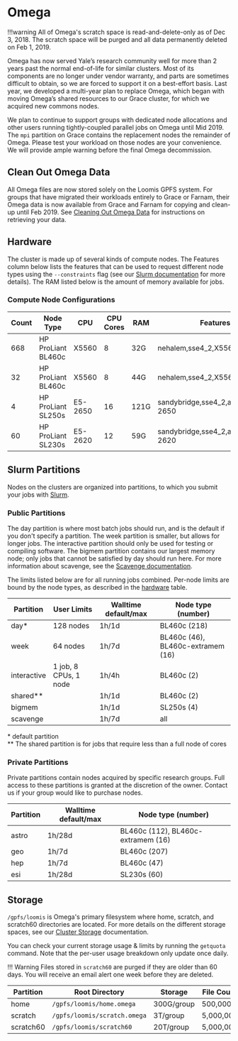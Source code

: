 # Omega

!!!warning
    All of Omega's scratch space is read-and-delete-only as of Dec 3, 2018. The scratch space will be purged and all data permanently deleted on Feb 1, 2019.

Omega has now served Yale’s research community well for more than 2 years past the normal end-of-life for similar clusters. Most of its components are no longer under vendor warranty, and parts are sometimes difficult to obtain, so we are forced to support it on a best-effort basis. Last year, we developed a multi-year plan to replace Omega, which began with moving Omega’s shared resources to our Grace cluster, for which we acquired new commons nodes.

We plan to continue to support groups with dedicated node allocations and other users running tightly-coupled parallel jobs on Omega until Mid 2019. The `mpi` partition on Grace contains the replacement nodes the remainder of Omega. Please test your workload on those nodes are your convenience. We will provide ample warning before the final Omega decommission.

## Clean Out Omega Data

All Omega files are now stored solely on the Loomis GPFS system. For groups that have migrated their workloads entirely to Grace or Farnam, their Omega data is now available from Grace and Farnam for copying and clean-up until Feb 2019. See [Cleaning Out Omega Data](/clusters-at-yale/data/omega-data) for instructions on retrieving your data.

## Hardware

The cluster is made up of several kinds of compute nodes. The Features column below lists the features that can be used to request different node types using the `--constraints` flag (see our [Slurm documentation](/clusters-at-yale/job-scheduling/resource-requests#features-and-constraints) for more details). The RAM listed below is the amount of memory available for jobs.

### Compute Node Configurations

| Count | Node Type              | CPU                 | CPU Cores  | RAM   | Features                          |
|-------|------------------------|---------------------|------------|-------|-----------------------------------|
| 668   | HP ProLiant BL460c     | X5560               | 8          | 32G   | nehalem,sse4_2,X5560              |
| 32    | HP ProLiant BL460c     | X5560               | 8          | 44G   | nehalem,sse4_2,X5560,extramem     |
| 4     | HP ProLiant SL250s     | E5-2650             | 16         | 121G  | sandybridge,sse4_2,avx,E5-2650    |
| 60    | HP ProLiant SL230s     | E5-2620             | 12         | 59G   | sandybridge,sse4_2,avx,E5-2620    |

## Slurm Partitions

Nodes on the clusters are organized into partitions, to which you submit your jobs with [Slurm](/clusters-at-yale/job-scheduling).

### Public Partitions

The day partition is where most batch jobs should run, and is the default if you don't specify a partition. The week partition is smaller, but allows for longer jobs. The interactive partition should only be used for testing or compiling software. The bigmem partition contains our largest memory node; only jobs that cannot be satisfied by day should run here. For more information about scavenge, see the [Scavenge documentation](/clusters-at-yale/job-scheduling/scavenge).

The limits listed below are for all running jobs combined. Per-node limits are bound by the node types, as described in the [hardware](#hardware) table.

| Partition   |  User Limits                 | Walltime default/max | Node type (number)                   |
|-------------|-----------------------------|-----------------------|--------------------------------------|
| day*        | 128 nodes                   | 1h/1d                 | BL460c (218)                         |
| week        | 64 nodes                    | 1h/7d                 | BL460c (46), BL460c-extramem (16)    |
| interactive | 1 job, 8 CPUs, 1 node       | 1h/4h                 | BL460c (2)                           |
| shared**    |                             | 1h/1d                 | BL460c (2)                           |
| bigmem      |                             | 1h/1d                 | SL250s (4)                           |
| scavenge    |                             | 1h/7d                 | all                                  |

\* default partition  
** The shared partition is for jobs that require less than a full node of cores

### Private Partitions

Private partitions contain nodes acquired by specific research groups. Full access to these partitions is granted at the discretion of the owner. Contact us if your group would like to purchase nodes.

| Partition           | Walltime default/max | Node type (number)                   |
|---------------------|----------------------|--------------------------------------|
| astro               | 1h/28d               | BL460c (112), BL460c-extramem (16)   |
| geo                 | 1h/7d                | BL460c (207)                         |
| hep                 | 1h/7d                | BL460c (47)                          |
| esi                 | 1h/28d               | SL230s (60)                          |

## Storage

`/gpfs/loomis` is Omega's primary filesystem where home, scratch, and scratch60 directories are located. For more details on the different storage spaces, see our [Cluster Storage](/clusters-at-yale/data/cluster-storage) documentation.

You can check your current storage usage & limits by running the `getquota` command. Note that the per-user usage breakdown only update once daily.

!!! Warning
    Files stored in `scratch60` are purged if they are older than 60 days. You will receive an email alert one week before they are deleted.

|Partition  | Root Directory                | Storage     | File Count | Backups |
|-----------|-------------------------------|-------------|------------|---------|
| home      | `/gpfs/loomis/home.omega`     | 300G/group  | 500,000    | Yes     |
| scratch   | `/gpfs/loomis/scratch.omega`  | 3T/group    | 5,000,000  | No      |
| scratch60 | `/gpfs/loomis/scratch60`      | 20T/group   | 5,000,000  | No      |
